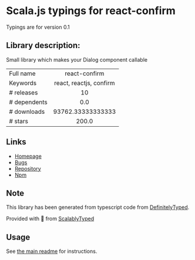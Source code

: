 
# Scala.js typings for react-confirm

Typings are for version 0.1

## Library description:
Small library which makes your Dialog component callable

|                    |                 |
| ------------------ | :-------------: |
| Full name          | react-confirm |
| Keywords           | react, reactjs, confirm |
| # releases         | 10 |
| # dependents       | 0.0 |
| # downloads        | 93762.33333333333 |
| # stars            | 200.0 |

## Links
- [Homepage](https://github.com/haradakunihiko/react-confirm)
- [Bugs](https://github.com/haradakunihiko/react-confirm/issues)
- [Repository](https://github.com/haradakunihiko/react-confirm)
- [Npm](https://www.npmjs.com/package/react-confirm)
    


## Note
This library has been generated from typescript code from [DefinitelyTyped](https://definitelytyped.org).

Provided with :purple_heart: from [ScalablyTyped](https://github.com/oyvindberg/ScalablyTyped)

## Usage
See [the main readme](../../readme.md) for instructions.


